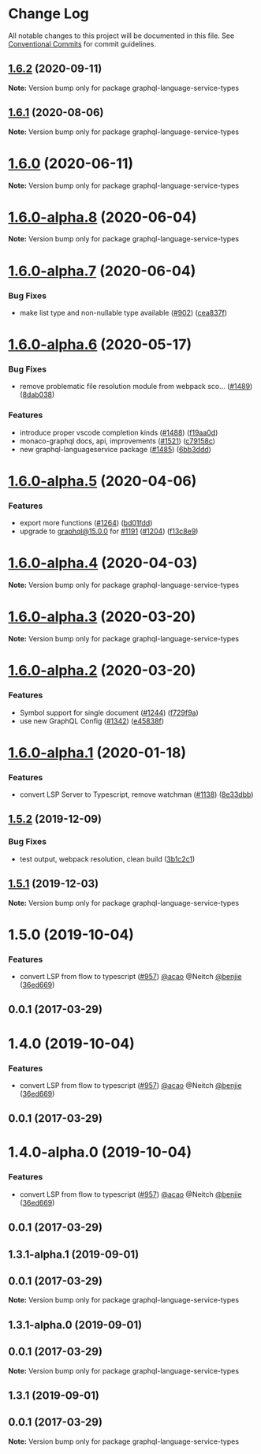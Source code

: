 # Change Log

All notable changes to this project will be documented in this file.
See [Conventional Commits](https://conventionalcommits.org) for commit guidelines.

## [1.6.2](https://github.com/graphql/graphiql/compare/graphql-language-service-types@1.6.1...graphql-language-service-types@1.6.2) (2020-09-11)

**Note:** Version bump only for package graphql-language-service-types

## [1.6.1](https://github.com/graphql/graphiql/compare/graphql-language-service-types@1.6.0...graphql-language-service-types@1.6.1) (2020-08-06)

**Note:** Version bump only for package graphql-language-service-types

# [1.6.0](https://github.com/graphql/graphiql/compare/graphql-language-service-types@1.6.0-alpha.8...graphql-language-service-types@1.6.0) (2020-06-11)

**Note:** Version bump only for package graphql-language-service-types

# [1.6.0-alpha.8](https://github.com/graphql/graphiql/compare/graphql-language-service-types@1.6.0-alpha.7...graphql-language-service-types@1.6.0-alpha.8) (2020-06-04)

**Note:** Version bump only for package graphql-language-service-types

# [1.6.0-alpha.7](https://github.com/graphql/graphiql/compare/graphql-language-service-types@1.6.0-alpha.6...graphql-language-service-types@1.6.0-alpha.7) (2020-06-04)

### Bug Fixes

- make list type and non-nullable type available ([#902](https://github.com/graphql/graphiql/issues/902)) ([cea837f](https://github.com/graphql/graphiql/commit/cea837ff77c36dadb01b4302282821b00d7f5f2f))

# [1.6.0-alpha.6](https://github.com/graphql/graphiql/compare/graphql-language-service-types@1.6.0-alpha.5...graphql-language-service-types@1.6.0-alpha.6) (2020-05-17)

### Bug Fixes

- remove problematic file resolution module from webpack sco… ([#1489](https://github.com/graphql/graphiql/issues/1489)) ([8dab038](https://github.com/graphql/graphiql/commit/8dab0385772f443f73b559e2c668080733168236))

### Features

- introduce proper vscode completion kinds ([#1488](https://github.com/graphql/graphiql/issues/1488)) ([f19aa0d](https://github.com/graphql/graphiql/commit/f19aa0ddde6109526c101c8a487f43bbb8238394))
- monaco-graphql docs, api, improvements ([#1521](https://github.com/graphql/graphiql/issues/1521)) ([c79158c](https://github.com/graphql/graphiql/commit/c79158c72e976ab286e7ec3fded7f3e2d24e50d0))
- new graphql-languageservice package ([#1485](https://github.com/graphql/graphiql/issues/1485)) ([6bb3ddd](https://github.com/graphql/graphiql/commit/6bb3dddf1f97db4bc193bb7fd9de1ada8d8c8ef9))

# [1.6.0-alpha.5](https://github.com/graphql/graphiql/compare/graphql-language-service-types@1.6.0-alpha.4...graphql-language-service-types@1.6.0-alpha.5) (2020-04-06)

### Features

- export more functions ([#1264](https://github.com/graphql/graphiql/issues/1264)) ([bd01fdd](https://github.com/graphql/graphiql/commit/bd01fdd95fddb74b416213cdea17c1e1872ca513))
- upgrade to graphql@15.0.0 for [#1191](https://github.com/graphql/graphiql/issues/1191) ([#1204](https://github.com/graphql/graphiql/issues/1204)) ([f13c8e9](https://github.com/graphql/graphiql/commit/f13c8e9d0e66df4b051b332c7d02f4bb83e07ffd))

# [1.6.0-alpha.4](https://github.com/graphql/graphiql/compare/graphql-language-service-types@1.6.0-alpha.3...graphql-language-service-types@1.6.0-alpha.4) (2020-04-03)

**Note:** Version bump only for package graphql-language-service-types

# [1.6.0-alpha.3](https://github.com/graphql/graphiql/compare/graphql-language-service-types@1.6.0-alpha.2...graphql-language-service-types@1.6.0-alpha.3) (2020-03-20)

**Note:** Version bump only for package graphql-language-service-types

# [1.6.0-alpha.2](https://github.com/graphql/graphiql/compare/graphql-language-service-types@1.6.0-alpha.0...graphql-language-service-types@1.6.0-alpha.2) (2020-03-20)

### Features

- Symbol support for single document ([#1244](https://github.com/graphql/graphiql/issues/1244)) ([f729f9a](https://github.com/graphql/graphiql/commit/f729f9a3c20362f4515bf3037347a07cc3690b38))
- use new GraphQL Config ([#1342](https://github.com/graphql/graphiql/issues/1342)) ([e45838f](https://github.com/graphql/graphiql/commit/e45838f5ba579e05b20f1a147ce431478ffad9aa))

# [1.6.0-alpha.1](https://github.com/graphql/graphiql/compare/graphql-language-service-types@1.5.2...graphql-language-service-types@1.6.0-alpha.1) (2020-01-18)

### Features

- convert LSP Server to Typescript, remove watchman ([#1138](https://github.com/graphql/graphiql/issues/1138)) ([8e33dbb](https://github.com/graphql/graphiql/commit/8e33dbb))

## [1.5.2](https://github.com/graphql/graphiql/compare/graphql-language-service-types@1.5.1...graphql-language-service-types@1.5.2) (2019-12-09)

### Bug Fixes

- test output, webpack resolution, clean build ([3b1c2c1](https://github.com/graphql/graphiql/commit/3b1c2c1))

## [1.5.1](https://github.com/graphql/graphiql/compare/graphql-language-service-types@1.5.0...graphql-language-service-types@1.5.1) (2019-12-03)

**Note:** Version bump only for package graphql-language-service-types

# 1.5.0 (2019-10-04)

### Features

- convert LSP from flow to typescript ([#957](https://github.com/graphql/graphiql/issues/957)) [@acao](https://github.com/acao) @Neitch [@benjie](https://github.com/benjie) ([36ed669](https://github.com/graphql/graphiql/commit/36ed669))

## 0.0.1 (2017-03-29)

# 1.4.0 (2019-10-04)

### Features

- convert LSP from flow to typescript ([#957](https://github.com/graphql/graphiql/issues/957)) [@acao](https://github.com/acao) @Neitch [@benjie](https://github.com/benjie) ([36ed669](https://github.com/graphql/graphiql/commit/36ed669))

## 0.0.1 (2017-03-29)

# 1.4.0-alpha.0 (2019-10-04)

### Features

- convert LSP from flow to typescript ([#957](https://github.com/graphql/graphiql/issues/957)) [@acao](https://github.com/acao) @Neitch [@benjie](https://github.com/benjie) ([36ed669](https://github.com/graphql/graphiql/commit/36ed669))

## 0.0.1 (2017-03-29)

## 1.3.1-alpha.1 (2019-09-01)

## 0.0.1 (2017-03-29)

**Note:** Version bump only for package graphql-language-service-types

## 1.3.1-alpha.0 (2019-09-01)

## 0.0.1 (2017-03-29)

**Note:** Version bump only for package graphql-language-service-types

## 1.3.1 (2019-09-01)

## 0.0.1 (2017-03-29)

**Note:** Version bump only for package graphql-language-service-types
